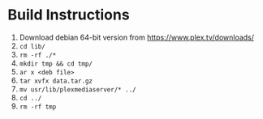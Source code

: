 # Build Instructions

1. Download debian 64-bit version from https://www.plex.tv/downloads/
2. `cd lib/`
3. `rm -rf ./*`
4. `mkdir tmp && cd tmp/`
5. `ar x <deb file>`
6. `tar xvfx data.tar.gz`
7. `mv usr/lib/plexmediaserver/* ../`
8. `cd ../`
9. `rm -rf tmp`
